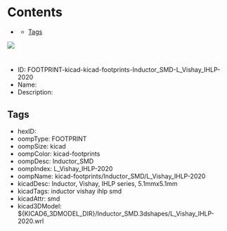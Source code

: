 



Contents
========

* [](#)
	* [Tags](#tags)
  
![][im]
# 

- ID: FOOTPRINT-kicad-kicad-footprints-Inductor_SMD-L_Vishay_IHLP-2020
- Name: 
- Description: 

## Tags

- hexID: 
- oompType: FOOTPRINT
- oompSize: kicad
- oompColor: kicad-footprints
- oompDesc: Inductor_SMD
- oompIndex: L_Vishay_IHLP-2020
- oompName: kicad-footprints/Inductor_SMD/L_Vishay_IHLP-2020
- kicadDesc: Inductor, Vishay, IHLP series, 5.1mmx5.1mm
- kicadTags: inductor vishay ihlp smd
- kicadAttr: smd
- kicad3DModel: ${KICAD6_3DMODEL_DIR}/Inductor_SMD.3dshapes/L_Vishay_IHLP-2020.wrl



[im]: image.png
